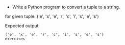 * Write a Python program to convert a tuple to a string.

for given tuple: ('e', 'x', 'e', 'r', 'c', 'i', 's', 'e', 's')

Expected output:
```
('e', 'x', 'e', 'r', 'c', 'i', 's', 'e', 's')
exercises
```